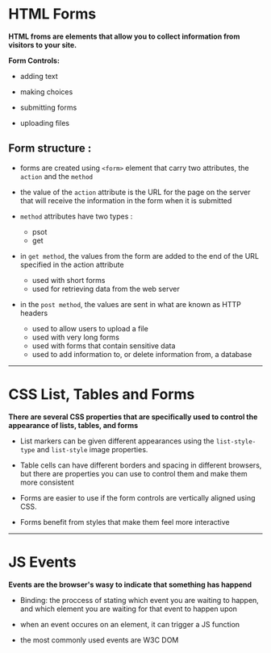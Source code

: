 # HTML Forms

**HTML froms are elements that allow you to collect information from visitors to your site.**  

**Form Controls:**

- adding text

- making choices

- submitting forms

- uploading files

## Form structure :

- forms are created using `<form>` element that carry two attributes, the `action` and the `method`

- the value of the `action` attribute is the URL for the page on the server that will receive the information in the form when it is submitted

- `method` attributes have two types :
    - psot
    - get
- in `get method`, the values from the form are added to the end of the URL specified in the action attribute
    - used with short forms 
    - used for retrieving data from the web server 
- in the `post method`, the values are sent in what are known as HTTP headers  
    - used to allow users to upload a file 
    - used with very long forms
    - used with forms that contain sensitive data 
    - used to add information to, or delete information from, a database

----------------------------------------------------------------------------------

# CSS List, Tables and Forms

**There are several CSS properties that are specifically used to control the appearance of lists, tables, and forms**

- List markers can be given different appearances using the `list-style-type` and `list-style` image properties.

- Table cells can have different borders and spacing in different browsers, but there are properties you can use to control them and make them more consistent

- Forms are easier to use if the form controls are vertically aligned using CSS.

- Forms benefit from styles that make them feel more interactive


-------------------------------------------------------------------------------

# JS Events

**Events are the browser's wasy to indicate that something has happend**

- Binding: the proccess of stating which event you are waiting to happen, and which  element you are waiting for that event to happen upon

- when an event occures on an element, it can trigger a JS function

- the most commonly used events are W3C DOM
 